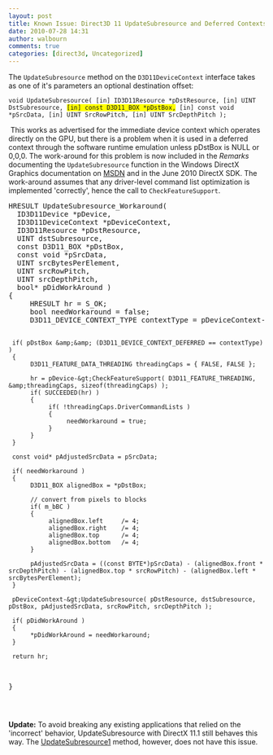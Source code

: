 ```yaml
---
layout: post
title: Known Issue: Direct3D 11 UpdateSubresource and Deferred Contexts
date: 2010-07-28 14:31
author: walbourn
comments: true
categories: [direct3d, Uncategorized]
---
```

<p>The <code>UpdateSubresource</code> method on the <code>D3D11DeviceContext</code> interface takes as one of it's parameters an optional destination offset:</p>
<p><code>void UpdateSubresource( [in] ID3D11Resource *pDstResource, [in] UINT DstSubresource, <span style="background-color: #ffff00;">[in] const D3D11_BOX *pDstBox,</span> [in] const void *pSrcData, [in] UINT SrcRowPitch, [in] UINT SrcDepthPitch ); </code></p>
<p>&nbsp;This works as advertised for the immediate device context which operates directly on the GPU, but there is a problem when it is used in a deferred context through the software runtime emulation unless pDstBox is NULL or 0,0,0. The work-around for this problem is now included in the <em>Remarks </em>documenting the <code>UpdateSubresource</code> function in the Windows DirectX Graphics documentation on <a title="MSDN" href="http://msdn.microsoft.com/en-us/library/ff476486.aspx">MSDN</a>&nbsp;and in the June 2010 DirectX SDK. The work-around assumes that any driver-level command list optimization is implemented 'correctly', hence the call to <code>CheckFeatureSupport</code>.</p>
<pre>HRESULT UpdateSubresource_Workaround(
  ID3D11Device *pDevice,
  ID3D11DeviceContext *pDeviceContext,
  ID3D11Resource *pDstResource,
  UINT dstSubresource,
  const D3D11_BOX *pDstBox,
  const void *pSrcData,
  UINT srcBytesPerElement,
  UINT srcRowPitch,
  UINT srcDepthPitch,
  bool* pDidWorkAround )
{
     HRESULT hr = S_OK;
     bool needWorkaround = false;
     D3D11_DEVICE_CONTEXT_TYPE contextType = pDeviceContext-&gt;GetType();

     if( pDstBox &amp;&amp; (D3D11_DEVICE_CONTEXT_DEFERRED == contextType) )
     {
          D3D11_FEATURE_DATA_THREADING threadingCaps = { FALSE, FALSE };

          hr = pDevice-&gt;CheckFeatureSupport( D3D11_FEATURE_THREADING, &amp;threadingCaps, sizeof(threadingCaps) );
          if( SUCCEEDED(hr) )
          {
               if( !threadingCaps.DriverCommandLists )
               {
                    needWorkaround = true;
               }
          }
     }

     const void* pAdjustedSrcData = pSrcData;

     if( needWorkaround )
     {
          D3D11_BOX alignedBox = *pDstBox;
		
          // convert from pixels to blocks
          if( m_bBC )
          {
               alignedBox.left     /= 4;
               alignedBox.right    /= 4;
               alignedBox.top      /= 4;
               alignedBox.bottom   /= 4;
          }

          pAdjustedSrcData = ((const BYTE*)pSrcData) - (alignedBox.front * srcDepthPitch) - (alignedBox.top * srcRowPitch) - (alignedBox.left * srcBytesPerElement);
     }

     pDeviceContext-&gt;UpdateSubresource( pDstResource, dstSubresource, pDstBox, pAdjustedSrcData, srcRowPitch, srcDepthPitch );

     if( pDidWorkAround )
     {
          *pDidWorkAround = needWorkaround;
     }

     return hr;
}
</pre>
<pre>&nbsp;</pre>
<p><strong>Update:</strong> To avoid breaking any existing applications that relied on the 'incorrect' behavior, UpdateSubresource with DirectX 11.1 still behaves this way. The <a href="http://msdn.microsoft.com/en-us/library/windows/desktop/hh446790.aspx">UpdateSubresource1</a> method, however, does not have this issue.</p>
